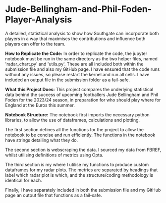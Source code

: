 # Jude-Bellingham-and-Phil-Foden-Player-Analysis
A detailed, statistical analysis to show how Southgate can incorporate both players in a way that maximises the contributions and influence both players can offer to the team.


**How to Replicate the Code:**
In order to replicate the code, the jupyter notebook must be run in the same directory as the two helper files, named 'radar_chart.py' and 'utils.py'. These are all included both within the submission file and also my GitHub page.
I have ensured that the code runs without any issues, so please restart the kernel and run all cells.
I have included an output file in the submission folder as a fail-safe.

**What this Project Does:**
This project compares the underlying statistical data behind the success of upcoming footballers Jude Bellingham and Phil Foden for the 2023/24 season, in preparation for who should play where for England at the Euros this summer.

**Notebook Structure:**
The notebook first imports the necessary python libraries, to allow the use of dataframes, calculations and plotting.

The first section defines all the functions for the project to allow the notebook to be concise and run efficiently. 
The functions in the notebook have strings detailing what they do.

The second section is webscraping the data. I sourced my data from FBREF, whilst utilising definitions of metrics using Opta.

The third section is my where I utilise my functions to produce custom dataframes for my radar plots. 
The metrics are separated by headings that label which radar plot is which, and the structure/coding methodology is identical for each.

Finally, I have separately included in both the submission file and my GitHub page an output file that functions as a fail-safe.









